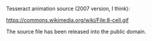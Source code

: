 Tesseract animation source (2007 version, I think):

https://commons.wikimedia.org/wiki/File:8-cell.gif

The source file has been released into the public domain.
